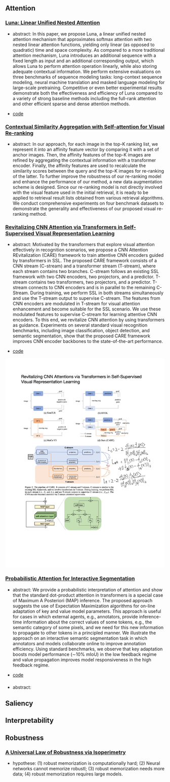 ## Attention

### [Luna: Linear Unified Nested Attention](https://papers.nips.cc/paper/2021/file/14319d9cfc6123106878dc20b94fbaf3-Paper.pdf)

- abstract:  In
this paper, we propose Luna, a linear unified nested attention mechanism that
approximates softmax attention with two nested linear attention functions, yielding
only linear (as opposed to quadratic) time and space complexity. As compared to
a more traditional attention mechanism, Luna introduces an additional sequence
with a fixed length as input and an additional corresponding output, which allows
Luna to perform attention operation linearly, while also storing adequate contextual
information. We perform extensive evaluations on three benchmarks of sequence
modeling tasks: long-context sequence modeling, neural machine translation and
masked language modeling for large-scale pretraining. Competitive or even better
experimental results demonstrate both the effectiveness and efficiency of Luna
compared to a variety of strong baseline methods including the full-rank attention
and other efficient sparse and dense attention methods.

- [code](https://github.com/XuezheMax/fairseq-apollo)

### [Contextual Similarity Aggregation with Self-attention for Visual Re-ranking](https://papers.nips.cc/paper/2021/hash/18d10dc6e666eab6de9215ae5b3d54df-Abstract.html)

- abstract: In our approach, for each image in the top-K ranking list, we represent it into an affinity feature vector by comparing it with a set of anchor images. Then, the affinity features of the top-K images are refined by aggregating the contextual information with a transformer encoder. Finally, the affinity features are used to recalculate the similarity scores between the query and the top-K images for re-ranking of the latter. To further improve the robustness of our re-ranking model and enhance the performance of our method, a new data augmentation scheme is designed. Since our re-ranking model is not directly involved with the visual feature used in the initial retrieval, it is ready to be applied to retrieval result lists obtained from various retrieval algorithms. We conduct comprehensive experiments on four benchmark datasets to demonstrate the generality and effectiveness of our proposed visual re-ranking method.

### [Revitalizing CNN Attention via Transformers in Self-Supervised Visual Representation Learning](https://papers.nips.cc/paper/2021/hash/21be992eb8016e541a15953eee90760e-Abstract.html)

- abstract: Motivated by the transformers that explore visual attention effectively in recognition scenarios, we propose a CNN Attention REvitalization (CARE) framework to train attentive CNN encoders guided by transformers in SSL. The proposed CARE framework consists of a CNN stream (C-stream) and a transformer stream (T-stream), where each stream contains two branches. C-stream follows an existing SSL framework with two CNN encoders, two projectors, and a predictor. T-stream contains two transformers, two projectors, and a predictor. T-stream connects to CNN encoders and is in parallel to the remaining C-Stream. During training, we perform SSL in both streams simultaneously and use the T-stream output to supervise C-stream. The features from CNN encoders are modulated in T-stream for visual attention enhancement and become suitable for the SSL scenario. We use these modulated features to supervise C-stream for learning attentive CNN encoders. To this end, we revitalize CNN attention by using transformers as guidance. Experiments on several standard visual recognition benchmarks, including image classification, object detection, and semantic segmentation, show that the proposed CARE framework improves CNN encoder backbones to the state-of-the-art performance.

- [code](https://github.com/ChongjianGE/CARE)

![note](figures/rcatssvrl.png)

### [Probabilistic Attention for Interactive Segmentation](https://papers.nips.cc/paper/2021/hash/23937b42f9273974570fb5a56a6652ee-Abstract.html)

- abstract: We provide a probabilistic interpretation of attention and show that the standard dot-product attention in transformers is a special case of Maximum A Posteriori (MAP) inference. The proposed approach suggests the use of Expectation Maximization algorithms for on-line adaptation of key and value model parameters. This approach is useful for cases in which external agents, e.g., annotators, provide inference-time information about the correct values of some tokens, e.g., the semantic category of some pixels, and we need for this new information to propagate to other tokens in a principled manner. We illustrate the approach on an interactive semantic segmentation task in which annotators and models collaborate online to improve annotation efficiency. Using standard benchmarks, we observe that key adaptation boosts model performance (∼10\% mIoU) in the low feedback regime and value propagation improves model responsiveness in the high feedback regime. 

- [code](https://github.com/apple/ml-probabilistic-attention)

### []()

- abstract:

## Saliency 

## Interpretability


## Robustness

### [A Universal Law of Robustness via Isoperimetry](https://openreview.net/forum?id=z71OSKqTFh7)

- hypothese: (1) robust memorization is computationally hard; (2) Neural networks cannot memorize robustl; (3) robust memorization needs more data; (4) robust memorization requires large models.
